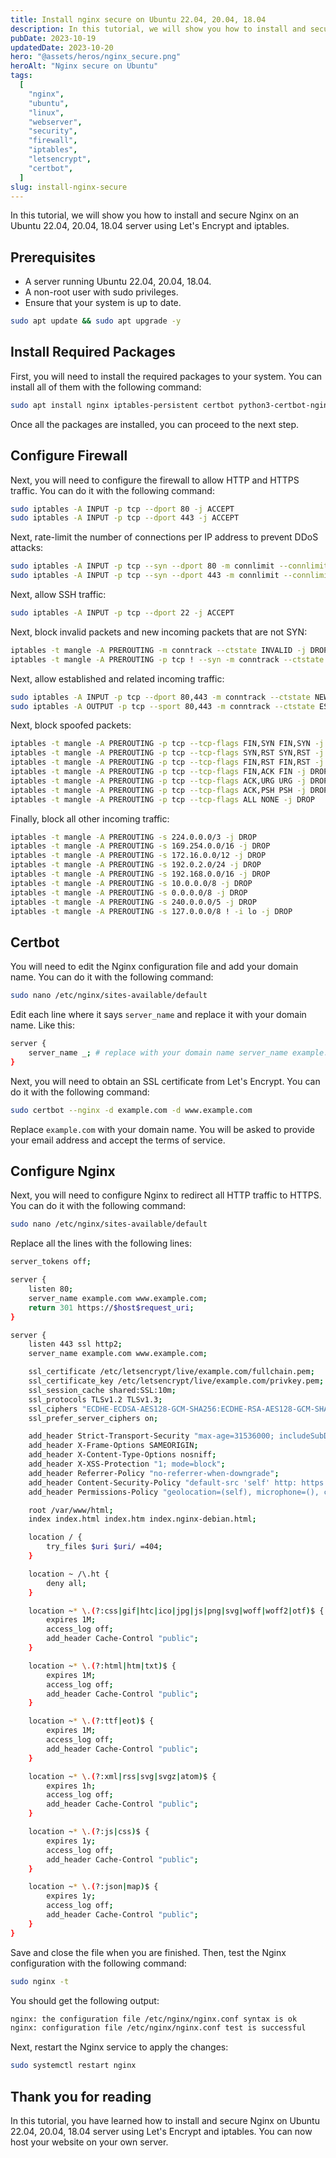 ```yaml
---
title: Install nginx secure on Ubuntu 22.04, 20.04, 18.04
description: In this tutorial, we will show you how to install and secure Nginx on an Ubuntu 22.04, 20.04, 18.04 server using Let's Encrypt and iptables.
pubDate: 2023-10-19
updatedDate: 2023-10-20
hero: "@assets/heros/nginx_secure.png"
heroAlt: "Nginx secure on Ubuntu"
tags:
  [
    "nginx",
    "ubuntu",
    "linux",
    "webserver",
    "security",
    "firewall",
    "iptables",
    "letsencrypt",
    "certbot",
  ]
slug: install-nginx-secure
---
```


In this tutorial, we will show you how to install and secure Nginx on an Ubuntu 22.04, 20.04, 18.04 server using Let's Encrypt and iptables.

## Prerequisites

- A server running Ubuntu 22.04, 20.04, 18.04.
- A non-root user with sudo privileges.
- Ensure that your system is up to date.

```bash
sudo apt update && sudo apt upgrade -y
```

## Install Required Packages

First, you will need to install the required packages to your system. You can install all of them with the following command:

```bash
sudo apt install nginx iptables-persistent certbot python3-certbot-nginx curl -y
```

Once all the packages are installed, you can proceed to the next step.

## Configure Firewall

Next, you will need to configure the firewall to allow HTTP and HTTPS traffic. You can do it with the following command:

```bash
sudo iptables -A INPUT -p tcp --dport 80 -j ACCEPT
sudo iptables -A INPUT -p tcp --dport 443 -j ACCEPT
```

Next, rate-limit the number of connections per IP address to prevent DDoS attacks:

```bash
sudo iptables -A INPUT -p tcp --syn --dport 80 -m connlimit --connlimit-above 20 --connlimit-mask 24 -j DROP
sudo iptables -A INPUT -p tcp --syn --dport 443 -m connlimit --connlimit-above 20 --connlimit-mask 24 -j DROP
```

Next, allow SSH traffic:

```bash
sudo iptables -A INPUT -p tcp --dport 22 -j ACCEPT
```

Next, block invalid packets and new incoming packets that are not SYN:

```bash
iptables -t mangle -A PREROUTING -m conntrack --ctstate INVALID -j DROP
iptables -t mangle -A PREROUTING -p tcp ! --syn -m conntrack --ctstate NEW -j DROP
```

Next, allow established and related incoming traffic:

```bash
sudo iptables -A INPUT -p tcp --dport 80,443 -m conntrack --ctstate NEW,ESTABLISHED -j ACCEPT
sudo iptables -A OUTPUT -p tcp --sport 80,443 -m conntrack --ctstate ESTABLISHED -j ACCEPT
```

Next, block spoofed packets:

```bash
iptables -t mangle -A PREROUTING -p tcp --tcp-flags FIN,SYN FIN,SYN -j DROP
iptables -t mangle -A PREROUTING -p tcp --tcp-flags SYN,RST SYN,RST -j DROP
iptables -t mangle -A PREROUTING -p tcp --tcp-flags FIN,RST FIN,RST -j DROP
iptables -t mangle -A PREROUTING -p tcp --tcp-flags FIN,ACK FIN -j DROP
iptables -t mangle -A PREROUTING -p tcp --tcp-flags ACK,URG URG -j DROP
iptables -t mangle -A PREROUTING -p tcp --tcp-flags ACK,PSH PSH -j DROP
iptables -t mangle -A PREROUTING -p tcp --tcp-flags ALL NONE -j DROP
```

Finally, block all other incoming traffic:

```bash
iptables -t mangle -A PREROUTING -s 224.0.0.0/3 -j DROP
iptables -t mangle -A PREROUTING -s 169.254.0.0/16 -j DROP
iptables -t mangle -A PREROUTING -s 172.16.0.0/12 -j DROP
iptables -t mangle -A PREROUTING -s 192.0.2.0/24 -j DROP
iptables -t mangle -A PREROUTING -s 192.168.0.0/16 -j DROP
iptables -t mangle -A PREROUTING -s 10.0.0.0/8 -j DROP
iptables -t mangle -A PREROUTING -s 0.0.0.0/8 -j DROP
iptables -t mangle -A PREROUTING -s 240.0.0.0/5 -j DROP
iptables -t mangle -A PREROUTING -s 127.0.0.0/8 ! -i lo -j DROP
```

## Certbot

You will need to edit the Nginx configuration file and add your domain name. You can do it with the following command:

```bash
sudo nano /etc/nginx/sites-available/default
```

Edit each line where it says `server_name` and replace it with your domain name. Like this:

```bash
server {
    server_name _; # replace with your domain name server_name example.com www.example.com;
}
```

Next, you will need to obtain an SSL certificate from Let's Encrypt. You can do it with the following command:

```bash
sudo certbot --nginx -d example.com -d www.example.com
```

Replace `example.com` with your domain name. You will be asked to provide your email address and accept the terms of service.

## Configure Nginx

Next, you will need to configure Nginx to redirect all HTTP traffic to HTTPS. You can do it with the following command:

```bash
sudo nano /etc/nginx/sites-available/default
```

Replace all the lines with the following lines:

```bash
server_tokens off;

server {
    listen 80;
    server_name example.com www.example.com;
    return 301 https://$host$request_uri;
}

server {
    listen 443 ssl http2;
    server_name example.com www.example.com;

    ssl_certificate /etc/letsencrypt/live/example.com/fullchain.pem;
    ssl_certificate_key /etc/letsencrypt/live/example.com/privkey.pem;
    ssl_session_cache shared:SSL:10m;
    ssl_protocols TLSv1.2 TLSv1.3;
    ssl_ciphers "ECDHE-ECDSA-AES128-GCM-SHA256:ECDHE-RSA-AES128-GCM-SHA256:ECDHE-ECDSA-AES256-GCM-SHA384:ECDHE-RSA-AES256-GCM-SHA384:ECDHE-ECDSA-CHACHA20-POLY1305:ECDHE-RSA-CHACHA20-POLY1305:DHE-RSA-AES128-GCM-SHA256:DHE-RSA-AES256-GCM-SHA384";
    ssl_prefer_server_ciphers on;

    add_header Strict-Transport-Security "max-age=31536000; includeSubDomains; preload";
    add_header X-Frame-Options SAMEORIGIN;
    add_header X-Content-Type-Options nosniff;
    add_header X-XSS-Protection "1; mode=block";
    add_header Referrer-Policy "no-referrer-when-downgrade";
    add_header Content-Security-Policy "default-src 'self' http: https: data: blob: 'unsafe-inline'";
    add_header Permissions-Policy "geolocation=(self), microphone=(), camera=()";

    root /var/www/html;
    index index.html index.htm index.nginx-debian.html;

    location / {
        try_files $uri $uri/ =404;
    }

    location ~ /\.ht {
        deny all;
    }

    location ~* \.(?:css|gif|htc|ico|jpg|js|png|svg|woff|woff2|otf)$ {
        expires 1M;
        access_log off;
        add_header Cache-Control "public";
    }

    location ~* \.(?:html|htm|txt)$ {
        expires 1M;
        access_log off;
        add_header Cache-Control "public";
    }

    location ~* \.(?:ttf|eot)$ {
        expires 1M;
        access_log off;
        add_header Cache-Control "public";
    }

    location ~* \.(?:xml|rss|svg|svgz|atom)$ {
        expires 1h;
        access_log off;
        add_header Cache-Control "public";
    }

    location ~* \.(?:js|css)$ {
        expires 1y;
        access_log off;
        add_header Cache-Control "public";
    }

    location ~* \.(?:json|map)$ {
        expires 1y;
        access_log off;
        add_header Cache-Control "public";
    }
}
```

Save and close the file when you are finished. Then, test the Nginx configuration with the following command:

```bash
sudo nginx -t
```

You should get the following output:

```bash
nginx: the configuration file /etc/nginx/nginx.conf syntax is ok
nginx: configuration file /etc/nginx/nginx.conf test is successful
```

Next, restart the Nginx service to apply the changes:

```bash
sudo systemctl restart nginx
```

## Thank you for reading

In this tutorial, you have learned how to install and secure Nginx on Ubuntu 22.04, 20.04, 18.04 server using Let's Encrypt and iptables. You can now host your website on your own server.
